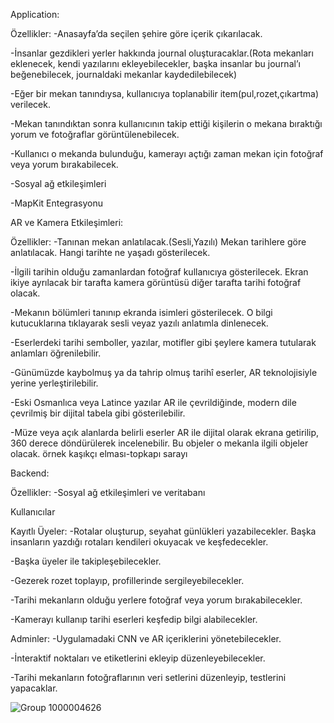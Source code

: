 Application:

Özellikler:
-Anasayfa’da seçilen şehire göre içerik çıkarılacak.

-İnsanlar gezdikleri yerler hakkında journal oluşturacaklar.(Rota mekanları eklenecek, kendi yazılarını ekleyebilecekler, başka insanlar bu journal’ı beğenebilecek, journaldaki mekanlar kaydedilebilecek)

-Eğer bir mekan tanındıysa, kullanıcıya toplanabilir item(pul,rozet,çıkartma) verilecek.

-Mekan tanındıktan sonra kullanıcının takip ettiği kişilerin o mekana bıraktığı yorum ve fotoğraflar görüntülenebilecek.

-Kullanıcı o mekanda bulunduğu, kamerayı açtığı zaman mekan için fotoğraf veya yorum bırakabilecek.

-Sosyal ağ etkileşimleri

-MapKit Entegrasyonu


AR ve Kamera Etkileşimleri:

Özellikler:
-Tanınan mekan anlatılacak.(Sesli,Yazılı) Mekan tarihlere göre anlatılacak. Hangi tarihte ne yaşadı gösterilecek.

-İlgili tarihin olduğu zamanlardan fotoğraf kullanıcıya gösterilecek. Ekran ikiye ayrılacak bir tarafta kamera görüntüsü diğer tarafta tarihi fotoğraf olacak.

-Mekanın bölümleri tanınıp ekranda isimleri gösterilecek. O bilgi kutucuklarına tıklayarak sesli veyaz yazılı anlatımla dinlenecek.

-Eserlerdeki tarihi semboller, yazılar, motifler gibi şeylere kamera tutularak anlamları öğrenilebilir.

-Günümüzde kaybolmuş ya da tahrip olmuş tarihî eserler, AR teknolojisiyle yerine yerleştirilebilir.

-Eski Osmanlıca veya Latince yazılar AR ile çevrildiğinde, modern dile çevrilmiş bir dijital tabela gibi gösterilebilir.

-Müze veya açık alanlarda belirli eserler AR ile dijital olarak ekrana getirilip, 360 derece döndürülerek incelenebilir. Bu objeler o mekanla ilgili objeler olacak. örnek kaşıkçı elması-topkapı sarayı


Backend:

Özellikler:
-Sosyal ağ etkileşimleri ve veritabanı



Kullanıcılar

Kayıtlı Üyeler:
-Rotalar oluşturup, seyahat günlükleri yazabilecekler. Başka insanların yazdığı rotaları kendileri okuyacak ve keşfedecekler.

-Başka üyeler ile takipleşebilecekler.

-Gezerek rozet toplayıp, profillerinde sergileyebilecekler.

-Tarihi mekanların olduğu yerlere fotoğraf veya yorum bırakabilecekler.

-Kamerayı kullanıp tarihi eserleri keşfedip bilgi alabilecekler.

Adminler:
-Uygulamadaki CNN ve AR içeriklerini yönetebilecekler.

-İnteraktif noktaları ve etiketlerini ekleyip düzenleyebilecekler.

-Tarihi mekanların fotoğraflarının veri setlerini düzenleyip, testlerini yapacaklar.



![Group 1000004626](https://github.com/user-attachments/assets/5b6167f1-f260-46d0-b703-5a8ae4112037)


